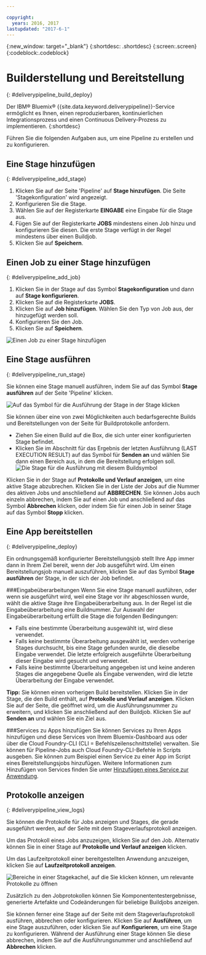 ```yaml
---

copyright:
  years: 2016, 2017
lastupdated: "2017-6-1"
---
```

<!-- Copyright info at top of file: REQUIRED
    The copyright info is YAML content that must occur at the top of the MD file, before attributes are listed.
    It must be surrounded by 3 dashes.
    The value "years" can contain just one year or a two years separated by a comma. (years: 2014, 2016)
    Indentation as per the previous template must be preserved.
-->

{:new_window: target="_blank"}
{:shortdesc: .shortdesc}
{:screen:.screen}
{:codeblock:.codeblock}

# Builderstellung und Bereitstellung
{: #deliverypipeline_build_deploy}

Der IBM&reg; Bluemix&reg; {{site.data.keyword.deliverypipeline}}-Service ermöglicht es Ihnen, einen reproduzierbaren, kontinuierlichen Integrationsprozess und einen Continuous Delivery-Prozess zu implementieren.
{:shortdesc}

Führen Sie die folgenden Aufgaben aus, um eine Pipeline zu erstellen und zu konfigurieren.

## Eine Stage hinzufügen
{: #deliverypipeline_add_stage}

1. Klicken Sie auf der Seite 'Pipeline' auf **Stage hinzufügen**. Die Seite 'Stagekonfiguration' wird angezeigt.
2. Konfigurieren Sie die Stage.
  1. Wählen Sie auf der Registerkarte **EINGABE** eine Eingabe für die Stage aus.
  2. Fügen Sie auf der Registerkarte **JOBS** mindestens einen Job hinzu und konfigurieren Sie diesen. Die erste Stage verfügt in der Regel mindestens über einen Buildjob.
3. Klicken Sie auf **Speichern**.

## Einen Job zu einer Stage hinzufügen
{: #deliverypipeline_add_job}

1. Klicken Sie in der Stage auf das Symbol **Stagekonfiguration** und dann auf **Stage konfigurieren**.
2. Klicken Sie auf die Registerkarte **JOBS**.
3. Klicken Sie auf **Job hinzufügen**. Wählen Sie den Typ von Job aus, der hinzugefügt werden soll.
4. Konfigurieren Sie den Job.
5. Klicken Sie auf **Speichern**.

![Einen Job zu einer Stage hinzufügen](images/AddJob2.png)

## Eine Stage ausführen
{: #deliverypipeline_run_stage}

Sie können eine Stage manuell ausführen, indem Sie auf das Symbol **Stage ausführen** auf der Seite 'Pipeline' klicken.

![Auf das Symbol für die Ausführung der Stage in der Stage klicken](images/RunStage.png)

Sie können über eine von zwei Möglichkeiten auch bedarfsgerechte Builds und Bereitstellungen von der Seite für Buildprotokolle anfordern.
* Ziehen Sie einen Build auf die Box, die sich unter einer konfigurierten Stage befindet.
* Klicken Sie im Abschnitt für das Ergebnis der letzten Ausführung (LAST EXECUTION RESULT) auf das Symbol für **Senden an** und wählen Sie dann einen Bereich aus, in dem die Bereitstellung erfolgen soll. ![Die Stage für die Ausführung mit diesem Buildsymbol](images/deploy_to.png)

Klicken Sie in der Stage auf **Protokolle und Verlauf anzeigen**, um eine aktive Stage abzubrechen. Klicken Sie in der Liste der Jobs auf die Nummer des aktiven Jobs und anschließend auf **ABBRECHEN**. Sie können Jobs auch einzeln abbrechen, indem Sie auf einen Job und anschließend auf das Symbol **Abbrechen** klicken, oder indem Sie für einen Job in seiner Stage auf das Symbol **Stopp** klicken.

## Eine App bereitstellen
{: #deliverypipeline_deploy}

Ein ordnungsgemäß konfigurierter Bereitstellungsjob stellt Ihre App immer dann in Ihrem Ziel bereit, wenn der Job ausgeführt wird. Um einen Bereitstellungsjob manuell auszuführen, klicken Sie auf das Symbol **Stage ausführen** der Stage, in der sich der Job befindet.

###Eingabeüberarbeitungen
Wenn Sie eine Stage manuell ausführen, oder wenn sie ausgeführt wird, weil eine Stage vor ihr abgeschlossen wurde, wählt die aktive Stage ihre Eingabeüberarbeitung aus. In der Regel ist die Eingabeüberarbeitung eine Buildnummer. Zur Auswahl der Eingabeüberarbeitung erfüllt die Stage die folgenden Bedingungen:

* Falls eine bestimmte Überarbeitung ausgewählt ist, wird diese verwendet.
* Falls keine bestimmte Überarbeitung ausgewählt ist, werden vorherige Stages durchsucht, bis eine Stage gefunden wurde, die dieselbe Eingabe verwendet. Die letzte erfolgreich ausgeführte Überarbeitung dieser Eingabe wird gesucht und verwendet.
* Falls keine bestimmte Überarbeitung angegeben ist und keine anderen Stages die angegebene Quelle als Eingabe verwenden, wird die letzte Überarbeitung der Eingabe verwendet.

**Tipp:** Sie können einen vorherigen Build bereitstellen. Klicken Sie in der Stage, die den Build enthält, auf **Protokolle und Verlauf anzeigen**. Klicken Sie auf der Seite, die geöffnet wird, um die Ausführungsnummer zu erweitern, und klicken Sie anschließend auf den Buildjob. Klicken Sie auf **Senden an** und wählen Sie ein Ziel aus.

###Services zu Apps hinzufügen
Sie können Services zu Ihren Apps hinzufügen und diese Services von Ihrem Bluemix-Dashboard aus oder über die Cloud Foundry-CLI (CLI = Befehlszeilenschnittstelle) verwalten. Sie können für Pipeline-Jobs auch Cloud Foundry-CLI-Befehle in Scripts ausgeben. Sie können zum Beispiel einen Service zu einer App im Script eines Bereitstellungsjobs hinzufügen. Weitere Informationen zum Hinzufügen von Services finden Sie unter [Hinzufügen eines Service zur Anwendung](/docs/services/reqnsi.html#add_service).

## Protokolle anzeigen
{: #deliverypipeline_view_logs}

Sie können die Protokolle für Jobs anzeigen und Stages, die gerade ausgeführt werden, auf der Seite mit dem Stageverlaufsprotokoll anzeigen.

Um das Protokoll eines Jobs anzuzeigen, klicken Sie auf den Job. Alternativ können Sie in einer Stage auf **Protokolle und Verlauf anzeigen** klicken.

Um das Laufzeitprotokoll einer bereitgestellten Anwendung anzuzeigen, klicken Sie auf **Laufzeitprotokoll anzeigen**.

![Bereiche in einer Stagekachel, auf die Sie klicken können, um relevante Protokolle zu öffnen](images/view_logs_and_history.png)

Zusätzlich zu den Jobprotokollen können Sie Komponententestergebnisse, generierte Artefakte und Codeänderungen für beliebige Buildjobs anzeigen.

Sie können ferner eine Stage auf der Seite mit dem Stageverlaufsprotokoll ausführen, abbrechen oder konfigurieren. Klicken Sie auf **Ausführen**, um eine Stage auszuführen, oder klicken Sie auf **Konfigurieren**, um eine Stage zu konfigurieren. Während der Ausführung einer Stage können Sie diese abbrechen, indem Sie auf die Ausführungsnummer und anschließend auf **Abbrechen** klicken.
